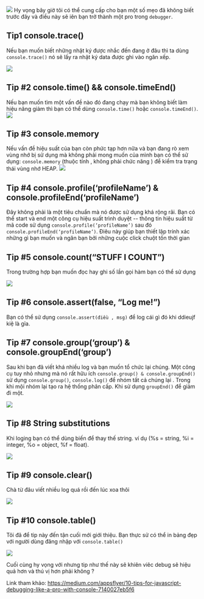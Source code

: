 ![](https://images.viblo.asia/0363cced-c315-48a8-a975-eb5cd59565b3.png)
Hy vọng bây giờ tôi có thể cung cấp cho bạn một số mẹo đã không biết trước đây và điều này sẽ iên bạn trở thành một pro trong `debugger`.

## Tip1 console.trace()
  Nếu bạn muốn biết những nhật ký  được nhắc đến đang ở đâu thì ta dùng `console.trace()` nó sẽ lấy ra nhật ký data được ghi vào ngăn xếp.
  
  ![](https://images.viblo.asia/42a00e6b-553b-472a-8a3f-f41c519c9695.png)


## Tip #2 console.time() && console.timeEnd()

Nếu bạn muốn tìm một vấn đề nào đó đang chạy mà bạn không biết làm hiệu năng giảm thì bạn có thể dùng `console.time()` hoặc  `console.timeEnd()`.
![](https://images.viblo.asia/fbc01623-1d75-4b44-bf6c-c7f692c6999b.png)

## Tip #3 console.memory

Nếu vấn đề hiệu suất của bạn còn phức tạp hơn nữa  và bạn đang rò xem vùng nhớ  bị sử dụng mà không phải mong muốn của mình bạn có thể sử dụng: `console.memory` (thuộc tính , không phải chức năng ) để kiểm tra trạng thái vùng nhớ HEAP. 
![](https://images.viblo.asia/27999510-0d8d-485f-a31b-ca2576c9ab29.png)


## Tip #4 console.profile(‘profileName’) & console.profileEnd(‘profileName’)

Đây không phải là một tiêu chuẩn mà nó được sử dụng khá rộng rãi. Bạn có thể start và end  một công cụ  hiệu suất trình duyệt -- thông tin hiệu suất từ mã code sử dụng `console.profile(‘profileName’)` sau đó `console.profileEnd(‘profileName’)`. Điêu này giúp bạn thiết lập trính xác những gì bạn muốn và ngăn bạn bởi những cuộc click chuột tốn thời gian

## Tip #5 console.count(“STUFF I COUNT”)
 Trong trường hợp bạn muốn đọc hay ghi số lần gọi hàm bạn có thể sử dụng 
 
 ![](https://images.viblo.asia/0a1a2f7b-a625-470c-91a6-29bbccbf02e5.png)
 
## Tip #6 console.assert(false, “Log me!”)

Bạn có thể sử dụng `console.assert(điều , msg)`  để log cái gì đó khi ddieujf kiệ là gỉa.

## Tip #7 console.group(‘group’) & console.groupEnd(‘group’)

Sau khi bạn đã viết khá nhiều log và bạn muốn tổ chức lại chúng.  Một công cụ tuy nhỏ nhưng mà nó rất hữu ích `console.group() & console.groupEnd()` sử dụng `console.group()`, `console.log()` để nhóm tất cả  chúng lại . Trong khi mội nhóm lại tạo ra hệ thống  phân cấp.  Khi sử dụng  `groupEnd()` để giảm đi một.

![](https://images.viblo.asia/9315cd9e-feab-43fa-b045-0b264fb189a6.png)


## Tip #8 String substitutions

Khi loging bạn có thể dùng biến để thay thế string. ví dụ  (%s = string, %i = integer, %o = object, %f = float).

![](https://images.viblo.asia/e5e8a0aa-048c-433d-a111-04fdcceb6e03.png)


## Tip #9 console.clear()

Chà từ đâu viết nhiều log quá rồi đến lúc xoa thôi 

![](https://images.viblo.asia/129f29ba-0d96-4245-84eb-87a877e15e23.png)


## Tip #10 console.table()

Tôi đã để tip này đến  tận cuối mới giới thiệu. Bạn thực sử có thể in bảng  đẹp với người dùng đăng nhập với `console.table()`

![](https://images.viblo.asia/c0465767-9ff5-4999-be42-f43230f489a9.png)


Cuối cùng hy vọng với nhưng tip như thế này sẽ khiên  viêc debug sẽ hiệu quả hơn và thú vị hơn phải không ?


Link tham khảo: https://medium.com/appsflyer/10-tips-for-javascript-debugging-like-a-pro-with-console-7140027eb5f6